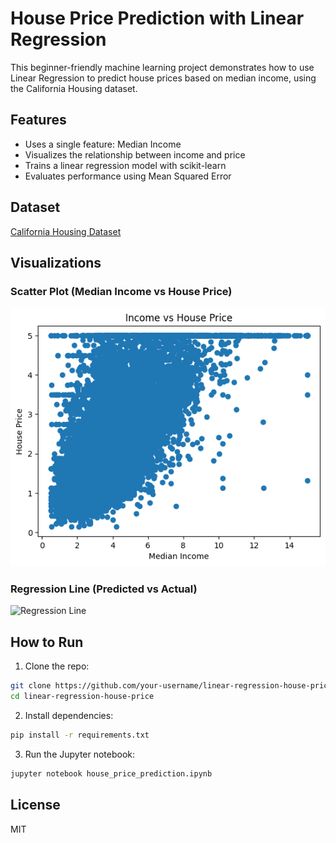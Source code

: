 # House Price Prediction with Linear Regression

This beginner-friendly machine learning project demonstrates how to use Linear Regression to predict house prices based on median income, using the California Housing dataset.

## Features
- Uses a single feature: Median Income
- Visualizes the relationship between income and price
- Trains a linear regression model with scikit-learn
- Evaluates performance using Mean Squared Error

## Dataset
[California Housing Dataset](https://scikit-learn.org/stable/modules/generated/sklearn.datasets.fetch_california_housing.html)


## Visualizations

### Scatter Plot (Median Income vs House Price)
![Scatter Plot](images/scatter_plot.png)

### Regression Line (Predicted vs Actual)
![Regression Line](images/regression_line.png)

## How to Run

1. Clone the repo:
```bash
git clone https://github.com/your-username/linear-regression-house-price.git
cd linear-regression-house-price
```

2. Install dependencies:
```bash
pip install -r requirements.txt
```

3. Run the Jupyter notebook:
```bash
jupyter notebook house_price_prediction.ipynb
```

## License
MIT
